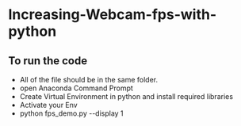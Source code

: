 # Increasing-Webcam-fps-with-python
## To run the code 
* All of the file should be in the same folder.
* open Anaconda Command Prompt
* Create Virtual Environment in python and install required libraries
*  Activate your Env
* python fps_demo.py --display 1
